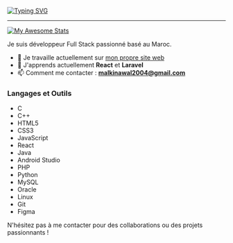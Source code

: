 [![Typing SVG](https://readme-typing-svg.demolab.com?font=cambria&weight=900&pause=1000&color=060F47&center=true&vCenter=true&multiline=true&random=false&width=435&lines=%F0%9F%92%99Programming+is+fun+!+%F0%9F%92%99)](https://git.io/typing-svg)
<hr>

[![My Awesome Stats](https://awesome-github-stats.azurewebsites.net/user-stats/NawalMalki?cardType=octocat&preferLogin=false)](https://git.io/awesome-stats-card) 

Je suis développeur Full Stack passionné basé au Maroc.

- 🔭 Je travaille actuellement sur [mon propre site web](https://github.com/NawalMalki/Malki_Nawal)
- 🌱 J'apprends actuellement **React** et **Laravel**
- 📫 Comment me contacter : **malkinawal2004@gmail.com**

### Langages et Outils
- C
- C++
- HTML5
- CSS3
- JavaScript
- React
- Java
- Android Studio
- PHP
- Python
- MySQL
- Oracle
- Linux
- Git
- Figma

N'hésitez pas à me contacter pour des collaborations ou des projets passionnants !
